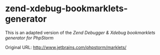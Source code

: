 zend-xdebug-bookmarklets-generator
==================================

This is an adapted version of the *Zend Debugger & Xdebug bookmarklets generator for PhpStorm*

Original URL: 
http://www.jetbrains.com/phpstorm/marklets/
